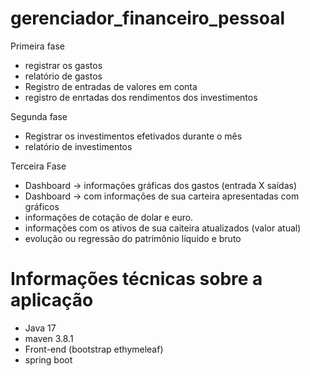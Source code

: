 # gerenciador_financeiro_pessoal
Primeira fase 
 - registrar os gastos
 - relatório de gastos
 - Registro de entradas de valores em conta
 - registro de enrtadas dos rendimentos dos investimentos 
   
Segunda fase 
- Registrar  os investimentos efetivados durante o mês
- relatório de investimentos 

Terceira Fase 
- Dashboard -> informações gráficas dos gastos (entrada X saídas)
- Dashboard  -> com informações de sua carteira apresentadas com gráficos
- informações de cotação de dolar e euro.
- informações com os ativos de sua caiteira atualizados (valor atual)
- evolução ou regressão do patrimônio líquido e bruto 


# Informações técnicas sobre a aplicação 
- Java 17
- maven 3.8.1
- Front-end (bootstrap ethymeleaf)
- spring boot 
